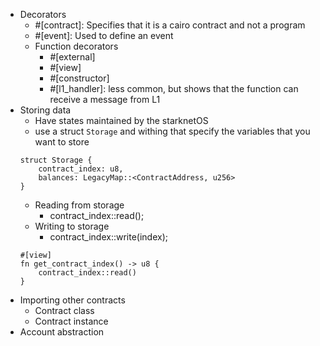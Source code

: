 - Decorators
    - #[contract]: Specifies that it is a cairo contract and not a program
    - #[event]: Used to define an event
    - Function decorators
        - #[external]
        - #[view]
        - #[constructor]
        - #[l1_handler]: less common, but shows that the function can receive a message from L1
- Storing data
    - Have states maintained by the starknetOS
    - use a struct `Storage` and withing that specify the variables that you want to store
    ``` 
    struct Storage {
        contract_index: u8,
        balances: LegacyMap::<ContractAddress, u256>
    }
    ```
    - Reading from storage
        - contract_index::read();
    - Writing to storage
        - contract_index::write(index);
    ```
    #[view]
    fn get_contract_index() -> u8 {
        contract_index::read()
    }
    ```
- Importing other contracts
    - Contract class
    - Contract instance
- Account abstraction